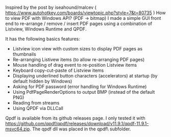 Inspired by the post by iseahound/malcev ( https://www.autohotkey.com/boards/viewtopic.php?style=7&t=80735 ) How to view PDF with Windows API? (PDF -> bitmap) I made a simple GUI front end to re-arrange / remove / insert PDF pages using a combination of Listview, Windows Runtime and QPDF.

It has the following basics features:
* Listview icon view with custom sizes to display PDF pages as thumbnails
* Re-arranging Listivew items (to allow re-arranging PDF pages)
* Mouse handling of drag event to re-position Listview items
* Keyboard copy-cut-paste of Listview items
* Displaying underlined button characters (accelerators) at startup (by default hidden by Windows)
* Asking for PDF password (error handling for Windows Runtime)
* Using PdfPageRenderOptions to output BMP (instead of the default PNG)
* Reading from streams
* Using QPDF via DLLCall

Qpdf is available from its github releases page. I only tested it with https://github.com/qpdf/qpdf/releases/download/v11.9.1/qpdf-11.9.1-msvc64.zip. The qpdf dll was placed in the qpdf\ subfolder.
